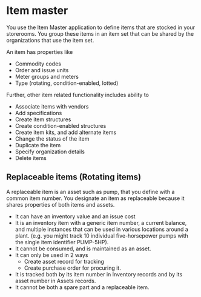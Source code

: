 # Item master

You use the Item Master application to define items that are stocked in your storerooms. You group these items in an item set that can be shared by the organizations that use the item set.

An item has properties like
- Commodity codes
- Order and issue units
- Meter groups and meters
- Type (rotating, condition-enabled, lotted)

Further, other item related functionality includes ability to 
- Associate items with vendors
- Add specifications
- Create item structures
- Create condition-enabled structures
- Create item kits, and add alternate items
- Change the status of the item
- Duplicate the item
- Specify organization details
- Delete items

## Replaceable items (Rotating items)
A replaceable item is an asset such as pump, that you define with a common item number. You designate an item as replaceable because it shares properties of both items and assets.

- It can have an inventory value and an issue cost
- It is an inventory item with a generic item number, a current balance, and multiple instances that can be used in various locations around a plant. (e.g. you might track 10 individual five-horsepower pumps with the single item identifier PUMP-5HP).
- It cannot be consumed, and is maintained as an asset.
- It can only be used in 2 ways
    - Create asset record for tracking
    - Create purchase order for procuring it.
- It is tracked both by its item number in Inventory records and by its asset number in Assets records. 
- It cannot be both a spare part and a replaceable item.

